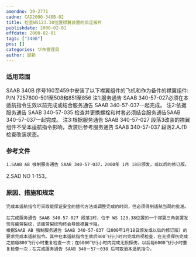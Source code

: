 ```yaml
---
amendno: 39-2771  
cadno: CAD2000-340B-02  
title: 检查WS123.38位置襟翼装置的后连接片  
publishdate: 2000-02-01  
effdate: 2000-02-01  
tags: ["340B"]  
pns: []  
categories: 华东管理局  
author: 顾新  
---
```

  
### 适用范围  
SAAB 340B 序号160至459中安装了以下襟翼组件的飞机和作为备件的襟翼组件: P/N 7257800-501至508和851至856
注1:服务通告 SAAB 340-57-027必须在本适航指令生效以前完成或结合服务通告 SAAB 340-57-037一起完成。
注2:依据服务通告 SAAB 340-57-035 检查并更换螺栓和衬套必须结合服务通告SAAB 340-57-037一起完成。
注3:根据服务通告 SAAB 340-57-027 段落3改装的襟翼组件不受本适航指令影响，改装后参考服务通告 SAAB 340-57-037 段落2.A.(1)检查改装状态。  
  
<!--more-->  
### 参考文件  
    1.SAAB AB 强制服务通告 SAAB 340-57-037，2000年 1月 18日颁发，或以后的修订版。  
 2.SAD NO 1-153。  
  
### 原因、措施和规定  
    完成本适航指令可采取能保证安全的替代方法或调整完成的时间，但必须得到适航当局的批准。  
  
    在完成服务通告 SAAB 340-57-027 段落1时，位于 WS 123.38位置的一个襟翼三角装置发现有疲劳裂纹，该疲劳裂纹昀终会导致襟翼卡阻。  
    根据SAAB AB 强制服务通告 SAAB 340-57-037（2000年1月18日颁发或以后的修订版〕的要求完成本适航指令。其中在本适航指令生效后800飞行小时内完成目视检查，在无损探伤完成之前每800飞行小时重复检查一次；在6000飞行小时内完成无损探伤，以后每6000飞行小时重复检查一次；在完成服务通告 SAAB 340－57－038 后可取消本适航指令。  
